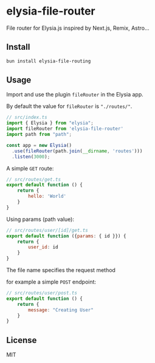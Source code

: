 # elysia-file-router

File router for Elysia.js inspired by Next.js, Remix, Astro...

## Install

```bash
bun install elysia-file-routing
```

## Usage

Import and use the plugin ```fileRouter``` in the Elysia app.

By default the value for ```fileRouter``` is ```"./routes/"```.

```js
// src/index.ts
import { Elysia } from "elysia";
import fileRouter from 'elysia-file-router'
import path from "path";

const app = new Elysia()
  .use(fileRouter(path.join(__dirname, 'routes')))
  .listen(3000);
```

A simple ```GET``` route:

```js
// src/routes/get.ts
export default function () {
    return {
        hello: 'World'
    }
}
```

Using params (path value):

```js
// src/routes/user/[id]/get.ts
export default function ({params: { id }}) {
    return {
        user_id: id
    }
}
```

The file name specifies the request method

for example a simple ```POST``` endpoint:

```js
// src/routes/user/post.ts
export default function () {
    return {
        message: "Creating User"
    }
}
```

## License

MIT
